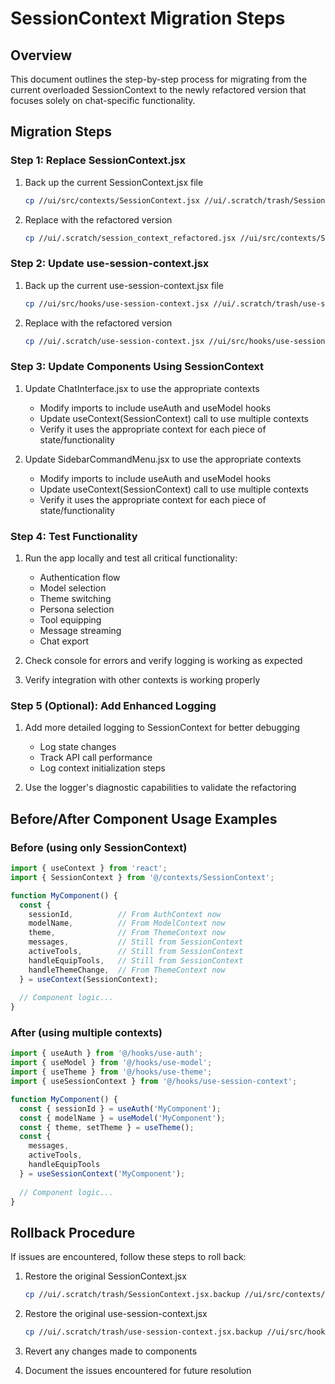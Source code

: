 # SessionContext Migration Steps

## Overview

This document outlines the step-by-step process for migrating from the current overloaded SessionContext to the newly refactored version that focuses solely on chat-specific functionality.

## Migration Steps

### Step 1: Replace SessionContext.jsx

1. Back up the current SessionContext.jsx file
   ```bash
   cp //ui/src/contexts/SessionContext.jsx //ui/.scratch/trash/SessionContext.jsx.backup
   ```

2. Replace with the refactored version
   ```bash
   cp //ui/.scratch/session_context_refactored.jsx //ui/src/contexts/SessionContext.jsx
   ```

### Step 2: Update use-session-context.jsx

1. Back up the current use-session-context.jsx file
   ```bash
   cp //ui/src/hooks/use-session-context.jsx //ui/.scratch/trash/use-session-context.jsx.backup
   ```

2. Replace with the refactored version
   ```bash
   cp //ui/.scratch/use-session-context.jsx //ui/src/hooks/use-session-context.jsx
   ```

### Step 3: Update Components Using SessionContext

1. Update ChatInterface.jsx to use the appropriate contexts
   - Modify imports to include useAuth and useModel hooks
   - Update useContext(SessionContext) call to use multiple contexts
   - Verify it uses the appropriate context for each piece of state/functionality

2. Update SidebarCommandMenu.jsx to use the appropriate contexts
   - Modify imports to include useAuth and useModel hooks
   - Update useContext(SessionContext) call to use multiple contexts
   - Verify it uses the appropriate context for each piece of state/functionality

### Step 4: Test Functionality

1. Run the app locally and test all critical functionality:
   - Authentication flow
   - Model selection
   - Theme switching
   - Persona selection
   - Tool equipping
   - Message streaming
   - Chat export

2. Check console for errors and verify logging is working as expected

3. Verify integration with other contexts is working properly

### Step 5 (Optional): Add Enhanced Logging

1. Add more detailed logging to SessionContext for better debugging
   - Log state changes
   - Track API call performance
   - Log context initialization steps

2. Use the logger's diagnostic capabilities to validate the refactoring

## Before/After Component Usage Examples

### Before (using only SessionContext)

```jsx
import { useContext } from 'react';
import { SessionContext } from '@/contexts/SessionContext';

function MyComponent() {
  const {
    sessionId,          // From AuthContext now
    modelName,          // From ModelContext now
    theme,              // From ThemeContext now
    messages,           // Still from SessionContext
    activeTools,        // Still from SessionContext
    handleEquipTools,   // Still from SessionContext
    handleThemeChange,  // From ThemeContext now
  } = useContext(SessionContext);
  
  // Component logic...
}
```

### After (using multiple contexts)

```jsx
import { useAuth } from '@/hooks/use-auth';
import { useModel } from '@/hooks/use-model';
import { useTheme } from '@/hooks/use-theme';
import { useSessionContext } from '@/hooks/use-session-context';

function MyComponent() {
  const { sessionId } = useAuth('MyComponent');
  const { modelName } = useModel('MyComponent');
  const { theme, setTheme } = useTheme();
  const { 
    messages, 
    activeTools, 
    handleEquipTools 
  } = useSessionContext('MyComponent');
  
  // Component logic...
}
```

## Rollback Procedure

If issues are encountered, follow these steps to roll back:

1. Restore the original SessionContext.jsx
   ```bash
   cp //ui/.scratch/trash/SessionContext.jsx.backup //ui/src/contexts/SessionContext.jsx
   ```

2. Restore the original use-session-context.jsx
   ```bash
   cp //ui/.scratch/trash/use-session-context.jsx.backup //ui/src/hooks/use-session-context.jsx
   ```

3. Revert any changes made to components

4. Document the issues encountered for future resolution